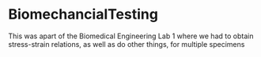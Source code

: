 # BiomechancialTesting
This was apart of the Biomedical Engineering Lab 1 where we had to obtain stress-strain relations, as well as do other things, for multiple specimens
